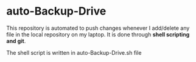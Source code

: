 # auto-Backup-Drive

This repository is automated to push changes whenever I add/delete any file in the local repository on my laptop. It is done through **shell scripting and git**.

The shell script is written in auto-Backup-Drive.sh file
